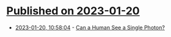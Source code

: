 # [Published on 2023-01-20](index.md)

* [2023-01-20, 10:58:04](https://news.ycombinator.com/item?id=34451373) - [Can a Human See a Single Photon?](https://math.ucr.edu/home/baez/physics/Quantum/see_a_photon.html)
